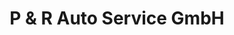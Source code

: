 ---
title: "P & R Auto Service GmbH"
url: /greifswald/p-und-r-auto-service-gmbh/
shop: Autowerkstatt
---